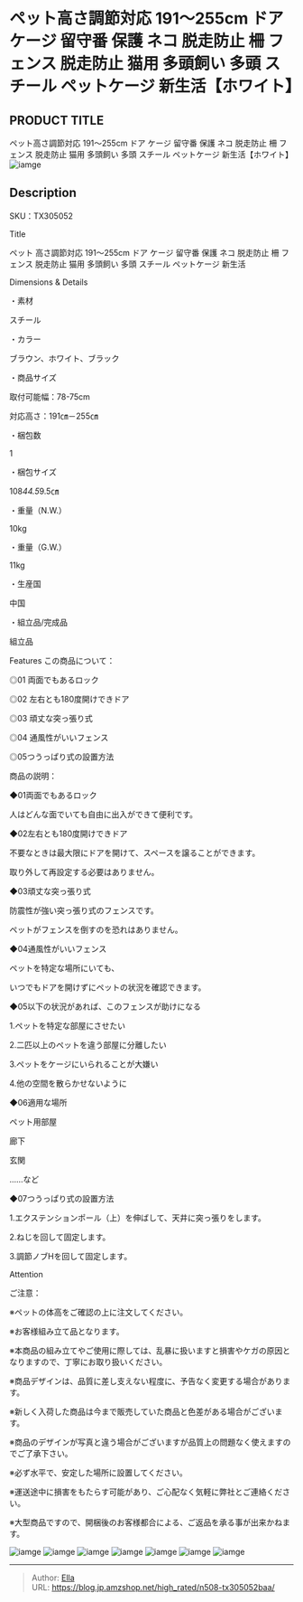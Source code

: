 # ペット高さ調節対応 191～255cm ドア ケージ 留守番 保護 ネコ 脱走防止 柵 フェンス 脱走防止 猫用 多頭飼い 多頭 スチール ペットケージ 新生活【ホワイト】


## PRODUCT TITLE 

ペット高さ調節対応 191～255cm ドア ケージ 留守番 保護 ネコ 脱走防止 柵 フェンス 脱走防止 猫用 多頭飼い 多頭 スチール ペットケージ 新生活【ホワイト】![iamge](https://b2bfiles1.gigab2b.cn/image/wkseller/304/20220515_d43d28fb4d0d612fae77ab2ae7686d23.jpg)

## Description

SKU：TX305052

Title

ペット 高さ調節対応 191～255cm ドア ケージ 留守番 保護 ネコ 脱走防止 柵 フェンス 脱走防止 猫用 多頭飼い 多頭 スチール ペットケージ 新生活

Dimensions &amp; Details



・素材

スチール

・カラー

ブラウン、ホワイト、ブラック

・商品サイズ

取付可能幅：78-75cm

対応高さ：191㎝－255㎝

・梱包数

1

・梱包サイズ

108*44.5*9.5㎝

・重量（N.W.）

10kg

・重量（G.W.）

11kg

・生産国

中国

・組立品/完成品

組立品



Features
この商品について：

◎01 両面でもあるロック

◎02 左右とも180度開けできドア

◎03 頑丈な突っ張り式

◎04 通風性がいいフェンス



◎05つうっぱり式の設置方法



商品の説明：

◆01両面でもあるロック

人はどんな面でいても自由に出入ができて便利です。

◆02左右とも180度開けできドア

不要なときは最大限にドアを開けて、スペースを譲ることができます。

取り外して再設定する必要はありません。



◆03頑丈な突っ張り式

防震性が強い突っ張り式のフェンスです。

ペットがフェンスを倒すのを恐れはありません。





◆04通風性がいいフェンス

ペットを特定な場所にいても、

いつでもドアを開けずにペットの状況を確認できます。





◆05以下の状況があれば、このフェンスが助けになる

1.ペットを特定な部屋にさせたい

2.二匹以上のペットを違う部屋に分離したい

3.ペットをケージにいられることが大嫌い

4.他の空間を散らかせないように



◆06適用な場所

ペット用部屋

廊下

玄関

……など





◆07つうっぱり式の設置方法

1.エクステンションポール（上）を伸ばして、天井に突っ張りをします。

2.ねじを回して固定します。

3.調節ノブHを回して固定します。





Attention



ご注意：

※ペットの体高をご確認の上に注文してください。


※お客様組み立て品となります。

※本商品の組み立てやご使用に際しては、乱暴に扱いますと損害やケガの原因となりますので、丁寧にお取り扱いください。

※商品デザインは、品質に差し支えない程度に、予告なく変更する場合があります。

※新しく入荷した商品は今まで販売していた商品と色差がある場合がございます。

※商品のデザインが写真と違う場合がございますが品質上の問題なく使えますのでご了承下さい。

※必ず水平で、安定した場所に設置してください。

※運送途中に損害をもたらす可能があり、ご心配なく気軽に弊社とご連絡ください。

※大型商品ですので、開梱後のお客様都合による、ご返品を承る事が出来かねます。









![iamge](https://b2bfiles1.gigab2b.cn/image/wkseller/304/20220815_873d99ab610b733c1e0c1c060d30a754.jpg)
![iamge](https://b2bfiles1.gigab2b.cn/image/wkseller/304/20230518_c42b08c7c74352f1d1eb316dd5dc4bf5.jpg)
![iamge](https://b2bfiles1.gigab2b.cn/image/wkseller/304/20220516_5a1c5cc9352ec33b8b116484c596d590.jpg)
![iamge](https://b2bfiles1.gigab2b.cn/image/wkseller/304/20220516_158a9f8032bd238e1d3cc53162228d1a.jpg)
![iamge](https://b2bfiles1.gigab2b.cn/image/wkseller/304/20230707_149790d128f6072eefd09fa40917b427.jpg)
![iamge](https://b2bfiles1.gigab2b.cn/image/wkseller/304/20230518_dcdee2e36ab367a82b0b78557adb0f7e.jpg)
![iamge](https://b2bfiles1.gigab2b.cn/image/wkseller/304/20220515_495ce3bfb538c51ce74d43f285930001.jpg)


---

> Author: [Ella](https://blog.jp.amzshop.net/)  
> URL: https://blog.jp.amzshop.net/high_rated/n508-tx305052baa/  


